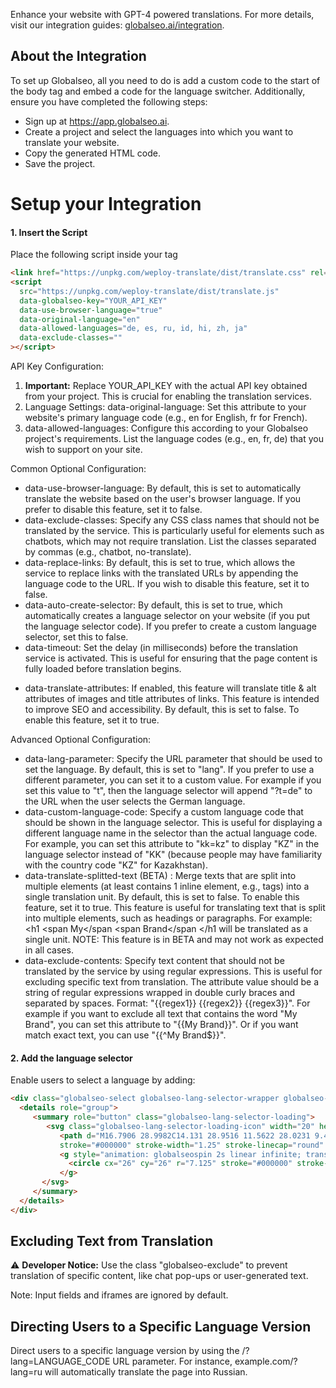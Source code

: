 Enhance your website with GPT-4 powered translations. For more details, visit our integration guides: [globalseo.ai/integration](https://www.globalseo.ai/integration).

## About the Integration
To set up Globalseo, all you need to do is add a custom code to the start of the body tag and embed a code for the language switcher. Additionally, ensure you have completed the following steps:

- Sign up at https://app.globalseo.ai.
- Create a project and select the languages into which you want to translate your website.
- Copy the generated HTML code.
- Save the project.

# Setup your Integration

#### 1. Insert the Script
Place the following script inside your <head> tag
```html
<link href="https://unpkg.com/weploy-translate/dist/translate.css" rel="stylesheet">
<script
  src="https://unpkg.com/weploy-translate/dist/translate.js"
  data-globalseo-key="YOUR_API_KEY"
  data-use-browser-language="true"
  data-original-language="en"
  data-allowed-languages="de, es, ru, id, hi, zh, ja"
  data-exclude-classes=""
></script>
```

API Key Configuration:

1. **Important:** Replace YOUR_API_KEY with the actual API key obtained from your project. This is crucial for enabling the translation services.
2. Language Settings: data-original-language: Set this attribute to your website's primary language code (e.g., en for English, fr for French).
3. data-allowed-languages: Configure this according to your Globalseo project's requirements. List the language codes (e.g., en, fr, de) that you wish to support on your site.

Common Optional Configuration:
- data-use-browser-language: By default, this is set to automatically translate the website based on the user's browser language. If you prefer to disable this feature, set it to false.
- data-exclude-classes: Specify any CSS class names that should not be translated by the service. This is particularly useful for elements such as chatbots, which may not require translation. List the classes separated by commas (e.g., chatbot, no-translate).
- data-replace-links: By default, this is set to true, which allows the service to replace links with the translated URLs by appending the language code to the URL. If you wish to disable this feature, set it to false.
- data-auto-create-selector: By default, this is set to true, which automatically creates a language selector on your website (if you put the language selector code). If you prefer to create a custom language selector, set this to false.
- data-timeout: Set the delay (in milliseconds) before the translation service is activated. This is useful for ensuring that the page content is fully loaded before translation begins.
<!-- - data-dynamic-translation: By default, this is set to true, which enables dynamic translation of new content that is added to the page after the initial load. If you prefer to disable this feature, set it to false. Disabling this feature can prevent malicious actors from translating content that is not intended for translation. -->
- data-translate-attributes: If enabled, this feature will translate title & alt attributes of images and title attributes of links. This feature is intended to improve SEO and accessibility. By default, this is set to false. To enable this feature, set it to true.

Advanced Optional Configuration:
- data-lang-parameter: Specify the URL parameter that should be used to set the language. By default, this is set to "lang". If you prefer to use a different parameter, you can set it to a custom value. For example if you set this value to "t", then the language selector will append "?t=de" to the URL when the user selects the German language.
- data-custom-language-code: Specify a custom language code that should be shown in the language selector. This is useful for displaying a different language name in the selector than the actual language code. For example, you can set this attribute to "kk=kz" to display "KZ" in the language selector instead of "KK" (because people may have familiarity with the country code "KZ" for Kazakhstan).
- data-translate-splitted-text (BETA) : Merge texts that are split into multiple elements (at least contains 1 inline element, e.g., <span> tags) into a single translation unit. By default, this is set to false. To enable this feature, set it to true. This feature is useful for translating text that is split into multiple elements, such as headings or paragraphs. For example: <h1 <span My</span <span Brand</span </h1  will be translated as a single unit. NOTE: This feature is in BETA and may not work as expected in all cases.
- data-exclude-contents: Specify text content that should not be translated by the service by using regular expressions. This is useful for excluding specific text from translation. The attribute value should be a string of regular expressions wrapped in double curly braces and separated by spaces. Format: "{{regex1}} {{regex2}} {{regex3}}". For example if you want to exclude all text that contains the word "My Brand", you can set this attribute to "{{My Brand}}". Or if you want match exact text, you can use "{{^My Brand$}}".

#### 2. Add the language selector
Enable users to select a language by adding:
```html
<div class="globalseo-select globalseo-lang-selector-wrapper globalseo-exclude">
  <details role="group">
     <summary role="button" class="globalseo-lang-selector-loading">
        <svg class="globalseo-lang-selector-loading-icon" width="20" height="20" viewBox="0 0 34 34" fill="none" xmlns="http://www.w3.org/2000/svg">
           <path d="M16.7906 28.9982C14.131 28.9516 11.5622 28.0231 9.48748 26.3584C7.4128 24.6937 5.94973 22.3871 5.328 19.8007M16.7906 28.9982C13.4777 28.9404 10.8853 23.521 11.0009 16.8953C11.1166 10.2697 13.8966 4.94402 17.2094 5.00185M16.7906 28.9982C17.4055 29.0089 18.0021 28.8342 18.5667 28.5M16.7906 28.9982C17.4353 29.0094 17.904 28.9456 18.4338 28.8411M5.328 19.8007C8.73815 21.7699 12.6799 22.9255 16.8953 22.9991C17.5541 23.0116 18.2116 22.9969 18.8663 22.9553M5.328 19.8007C5.09283 18.8151 4.98323 17.8037 5.00182 16.7906C5.03917 14.6509 5.63417 12.6503 6.64706 10.9277M17.2094 5.00185C20.5222 5.05968 23.1147 10.4791 22.9991 17.1047C22.9878 17.7501 22.9513 18.3831 22.8914 19M17.2094 5.00185C19.3374 5.03811 21.4175 5.63986 23.2362 6.74538C25.0548 7.8509 26.5467 9.42037 27.5585 11.2928M17.2094 5.00185C15.0814 4.96382 12.9816 5.49262 11.1255 6.53399C9.26935 7.57536 7.72367 9.09181 6.64706 10.9277M27.5585 11.2928C24.612 13.7563 20.8749 15.0729 17.0349 15.0003C13.0382 14.9306 9.40832 13.4003 6.64706 10.9277M27.5585 11.2928C28.5415 13.1075 29.0375 15.146 28.9982 17.2095C28.9905 17.6459 28.9597 18.0764 28.9068 18.5" 
           stroke="#000000" stroke-width="1.25" stroke-linecap="round" stroke-linejoin="round"/>
           <g style="animation: globalseospin 2s linear infinite; transform-origin: 26px 26px;">
             <circle cx="26" cy="26" r="7.125" stroke="#000000" stroke-width="1.75" stroke-dasharray="31.42" stroke-dashoffset="10.47"></circle>
           </g>
       </svg>
     </summary>
  </details>
</div>
```

## Excluding Text from Translation
⚠️ **Developer Notice:** Use the class "globalseo-exclude" to prevent translation of specific content, like chat pop-ups or user-generated text.

Note: Input fields and iframes are ignored by default. 

## Directing Users to a Specific Language Version

Direct users to a specific language version by using the /?lang=LANGUAGE_CODE URL parameter. For instance, example.com/?lang=ru will automatically translate the page into Russian.



